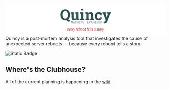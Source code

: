 ![](quincy-wm.png)
Quincy is a post-mortem analysis tool that investigates the cause of unexpected server reboots — because every reboot tells a story.

![Static Badge](https://img.shields.io/badge/Status-Planning-brown)

## Where's the Clubhouse?
All of the current planning is happening in the [wiki](https://github.com/jjones-aethem/quincy/wiki).
